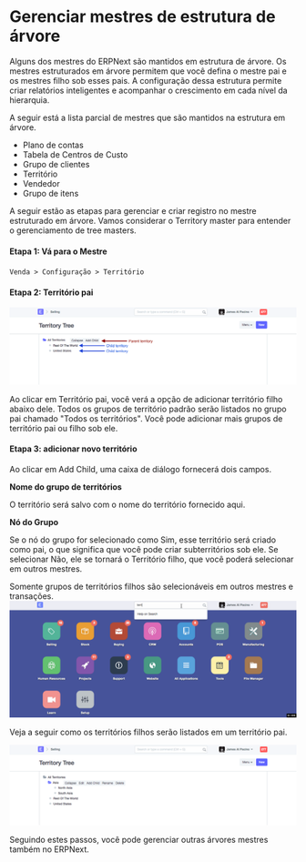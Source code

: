 # Gerenciar mestres de estrutura de árvore


Alguns dos mestres do ERPNext são mantidos em estrutura de árvore. Os mestres estruturados em árvore permitem que você defina o mestre pai e os mestres filho sob esses pais. A configuração dessa estrutura permite criar relatórios inteligentes e acompanhar o crescimento em cada nível da hierarquia.


A seguir está a lista parcial de mestres que são mantidos na estrutura em árvore.


* Plano de contas
* Tabela de Centros de Custo
* Grupo de clientes
* Território
* Vendedor
* Grupo de itens


A seguir estão as etapas para gerenciar e criar registro no mestre estruturado em árvore. Vamos considerar o Territory master para entender o gerenciamento de tree masters.


#### Etapa 1: Vá para o Mestre


`Venda > Configuração > Território`


#### Etapa 2: Território pai


![Territórios Padrão](/files/territory-2.png)


Ao clicar em Território pai, você verá a opção de adicionar território filho abaixo dele. Todos os grupos de território padrão serão listados no grupo pai chamado "Todos os territórios". Você pode adicionar mais grupos de território pai ou filho sob ele.


#### Etapa 3: adicionar novo território


Ao clicar em Add Child, uma caixa de diálogo fornecerá dois campos.


**Nome do grupo de territórios**


O território será salvo com o nome do território fornecido aqui.


**Nó do Grupo**


Se o nó do grupo for selecionado como Sim, esse território será criado como pai, o que significa que você pode criar subterritórios sob ele. Se selecionar Não, ele se tornará o Território filho, que você poderá selecionar em outros mestres.


Somente grupos de territórios filhos são selecionáveis ​​em outros mestres e transações.
![Territórios Padrão](/files/territory-1.gif)


Veja a seguir como os territórios filhos serão listados em um território pai.


![Adicionando novos territórios](/files/territory-3.png)


Seguindo estes passos, você pode gerenciar outras árvores mestres também no ERPNext.